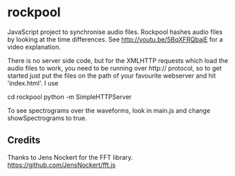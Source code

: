 rockpool
========

JavaScript project to synchronise audio files. Rockpool hashes audio files by looking at the time differences. See http://youtu.be/5BqXFRQbajE for a video explanation.

There is no server side code, but for the XMLHTTP requests which load the audio files to work, you need to be running over http:// protocol, so to get started just put the files on the path of your favourite webserver and hit 'index.html'. I use

cd rockpool
python -m SimpleHTTPServer

To see spectrograms over the waveforms, look in main.js and change showSpectrograms to true.

Credits
----------
Thanks to Jens Nockert for the FFT library. https://github.com/JensNockert/fft.js
